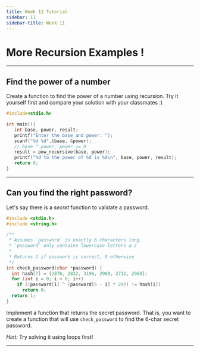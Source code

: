 ```yaml
---
title: Week 11 Tutorial
sidebar: 11
sidebar-title: Week 11
---
```


# More Recursion Examples !

---
## Find the power of a number

Create a function to find the power of a number using recursion. Try it yourself first and compare your solution with your classmates :)

```c
#include<stdio.h>

int main(){
   int base, power, result;
   printf("Enter the base and power: ");
   scanf("%d %d",&base, &power);
   // base ^ power, power >= 0
   result = pow_recursive(base, power);
   printf("%d to the power of %d is %d\n", base, power, result);
   return 0;
}
```
---

## Can you find the right password?

Let's say there is a _secret_ function to validate a password. 

```c
#include <stdio.h>
#include <string.h>

/**
 * Assumes `password` is exactly 6 characters long.
 * `password` only contains lowercase letters a-z
 *
 * Returns 1 if password is correct, 0 otherwise
 */
int check_password(char *password) {
  int hash[7] = {2876, 2832, 3196, 2908, 2712, 2988};
  for (int i = 0; i < 6; i++)
    if ((password[i] ^ (password[5 - i] * 29)) != hash[i])
      return 0;
  return 1;
}
```

Implement a function that returns the secret password. That is, you want to create a function that will use ```check_password``` to find the 6-char secret password.

*Hint:* Try solving it using loops first!

---